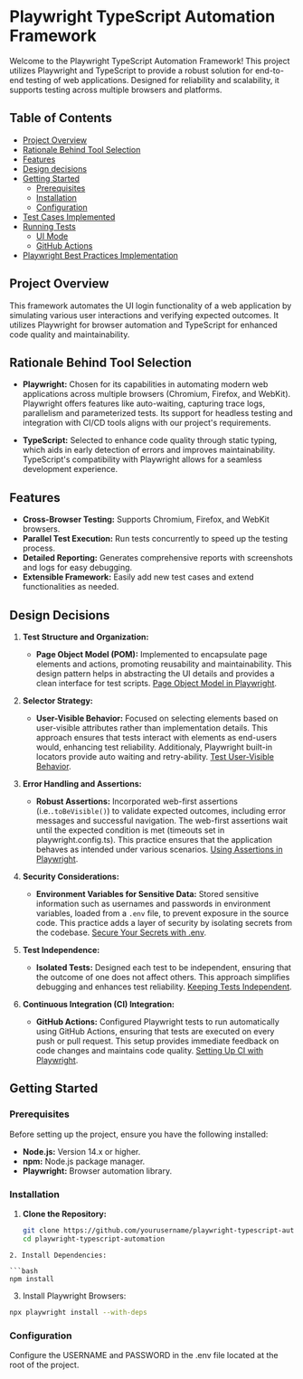 # Playwright TypeScript Automation Framework

Welcome to the Playwright TypeScript Automation Framework! This project utilizes Playwright and TypeScript to provide a robust solution for end-to-end testing of web applications. Designed for reliability and scalability, it supports testing across multiple browsers and platforms.

## Table of Contents

- [Project Overview](#project-overview)
- [Rationale Behind Tool Selection](#rationale-behind-tool-selection)
- [Features](#features)
- [Design decisions](#design-decisions)
- [Getting Started](#getting-started)
  - [Prerequisites](#prerequisites)
  - [Installation](#installation)
  - [Configuration](#configuration)
- [Test Cases Implemented](#test-cases-implemented)
- [Running Tests](#running-tests)
  - [UI Mode](#ui-mode)
  - [GitHub Actions](#github-actions)
- [Playwright Best Practices Implementation](#playwright-best-practices-implementation)

## Project Overview

This framework automates the UI login functionality of a web application by simulating various user interactions and verifying expected outcomes. It utilizes Playwright for browser automation and TypeScript for enhanced code quality and maintainability.

## Rationale Behind Tool Selection

- **Playwright:** Chosen for its capabilities in automating modern web applications across multiple browsers (Chromium, Firefox, and WebKit). Playwright offers features like auto-waiting, capturing trace logs, parallelism and parameterized tests. Its support for headless testing and integration with CI/CD tools aligns with our project's requirements.

- **TypeScript:** Selected to enhance code quality through static typing, which aids in early detection of errors and improves maintainability. TypeScript's compatibility with Playwright allows for a seamless development experience.

## Features

- **Cross-Browser Testing:** Supports Chromium, Firefox, and WebKit browsers.
- **Parallel Test Execution:** Run tests concurrently to speed up the testing process.
- **Detailed Reporting:** Generates comprehensive reports with screenshots and logs for easy debugging.
- **Extensible Framework:** Easily add new test cases and extend functionalities as needed.

## Design Decisions

1. **Test Structure and Organization:**

   - **Page Object Model (POM):** Implemented to encapsulate page elements and actions, promoting reusability and maintainability. This design pattern helps in abstracting the UI details and provides a clean interface for test scripts. [Page Object Model in Playwright](https://playwright.dev/docs/test-structure#page-object-model).

2. **Selector Strategy:**

   - **User-Visible Behavior:** Focused on selecting elements based on user-visible attributes rather than implementation details. This approach ensures that tests interact with elements as end-users would, enhancing test reliability. Additionaly, Playwright built-in locators provide auto waiting and retry-ability. [Test User-Visible Behavior](https://playwright.dev/docs/best-practices#test-user-visible-behavior).

3. **Error Handling and Assertions:**

   - **Robust Assertions:** Incorporated web-first assertions (i.e.`.toBeVisible()`) to validate expected outcomes, including error messages and successful navigation. The web-first assertions wait until the expected condition is met (timeouts set in playwright.config.ts). This practice ensures that the application behaves as intended under various scenarios. [Using Assertions in Playwright](https://playwright.dev/docs/best-practices#use-web-first-assertions).

4. **Security Considerations:**

   - **Environment Variables for Sensitive Data:** Stored sensitive information such as usernames and passwords in environment variables, loaded from a `.env` file, to prevent exposure in the source code. This practice adds a layer of security by isolating secrets from the codebase. [Secure Your Secrets with .env](https://blog.gitguardian.com/secure-your-secrets-with-env/).

5. **Test Independence:**

   - **Isolated Tests:** Designed each test to be independent, ensuring that the outcome of one does not affect others. This approach simplifies debugging and enhances test reliability. [Keeping Tests Independent](https://playwright.dev/docs/best-practices#keep-tests-independent).

6. **Continuous Integration (CI) Integration:**
   - **GitHub Actions:** Configured Playwright tests to run automatically using GitHub Actions, ensuring that tests are executed on every push or pull request. This setup provides immediate feedback on code changes and maintains code quality. [Setting Up CI with Playwright](https://playwright.dev/docs/ci-intro).

## Getting Started

### Prerequisites

Before setting up the project, ensure you have the following installed:

- **Node.js:** Version 14.x or higher.
- **npm:** Node.js package manager.
- **Playwright:** Browser automation library.

### Installation

1. **Clone the Repository:**

   ```bash
   git clone https://github.com/yourusername/playwright-typescript-automation.git
   cd playwright-typescript-automation
   ```

````
2. Install Dependencies:

```bash
npm install
````

3. Install Playwright Browsers:

```bash
npx playwright install --with-deps
```

### Configuration

Configure the USERNAME and PASSWORD in the .env file located at the root of the project.

